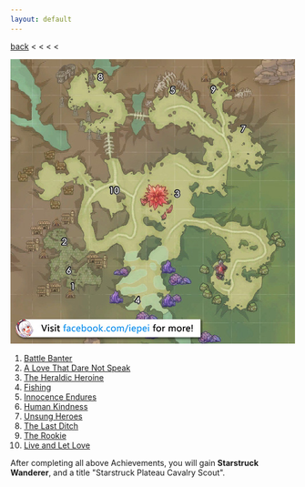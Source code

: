 ```yaml
---
layout: default
---
```


[back](../) < < < <

![Starstruck Plateau Conversations](starstruck-plateau-conversations.jpg)
1. [Battle Banter](https://youtu.be/c4ZTgXsbCNk)
2. [A Love That Dare Not Speak](https://youtu.be/9WCFbP5vuOo)
3. [The Heraldic Heroine](https://youtu.be/dTR5ZA8Xf1E)
4. [Fishing](https://youtu.be/8Y7pu2BVAEs)
5. [Innocence Endures](https://youtu.be/V-yW1ie8O2w)
6. [Human Kindness](https://youtu.be/Kt__DrocCM4)
7. [Unsung Heroes](https://youtu.be/aEYj2N0b7jc)
8. [The Last Ditch](https://youtu.be/w6nXJnqnh8s)
9. [The Rookie](https://youtu.be/L2mr7nWpUAI)
10. [Live and Let Love](https://youtu.be/_irgWqJZZDQ)

After completing all above Achievements, you will gain **Starstruck Wanderer**, and a title "Starstruck Plateau Cavalry Scout".

